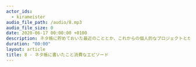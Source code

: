 ```yaml
---
actor_ids:
  - kirameister
audio_file_path: /audio/8.mp3
audio_file_size: 0
date: 2020-06-17 00:00:00 +0100
description: ネタ帳に貯めておいた最近のこととか、これからの個人的なプロジェクトとかについて話してみました。
duration: "00:00"
layout: article
title: 8 - ネタ帳に書いたこと消費なエピソード
---
```





